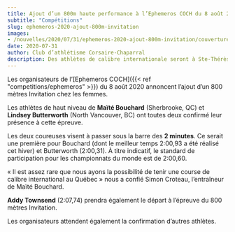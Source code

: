 ```yaml
---
title: Ajout d’un 800m haute performance à l’Ephemeros COCH du 8 août 2020
subtitle: "Compétitions"
slug: ephemeros-2020-ajout-800m-invitation
images:
- /nouvelles/2020/07/31/ephemeros-2020-ajout-800m-invitation/couverture.png
date: 2020-07-31
author: Club d’athlétisme Corsaire-Chaparral
description: Des athlètes de calibre internationale seront à Ste-Thérèse le 8 août prochain. 
---
```


Les organisateurs de l’[Ephemeros COCH]({{< ref "competitions/ephemeros" >}}) du 8 août 2020 annoncent l’ajout d’un 800 mètres Invitation chez les femmes.

Les athlètes de haut niveau de **Maïté Bouchard** (Sherbrooke, QC) et **Lindsey Butterworth** (North Vancouver, BC) ont toutes deux confirmé leur présence à cette épreuve.

Les deux coureuses visent à passer sous la barre des **2 minutes**.
Ce serait une première pour Bouchard (dont le meilleur temps 2:00,93 a été réalisé cet hiver) et Butterworth (2:00,31).
À titre indicatif, le standard de participation pour les championnats du monde est de 2:00,60.

« Il est assez rare que nous ayons la possibilité de tenir une course de calibre international au Québec » nous a confié Simon Croteau, l’entraîneur de Maïté Bouchard.

**Addy Townsend** (2:07,74) prendra également le départ à l’épreuve du 800 mètres Invitation.

Les organisateurs attendent également la confirmation d’autres athlètes.
